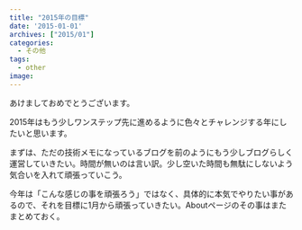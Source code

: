 ```yaml
---
title: "2015年の目標"
date: '2015-01-01'
archives: ["2015/01"]
categories:
  - その他
tags:
  - other
image:
---
```

あけましておめでとうございます。

<!--more-->

2015年はもう少しワンステップ先に進めるように色々とチャレンジする年にしたいと思います。

まずは、ただの技術メモになっているブログを前のようにもう少しブログらしく運営していきたい。時間が無いのは言い訳。少し空いた時間も無駄にしないよう気合いを入れて頑張っていこう。

今年は「こんな感じの事を頑張ろう」ではなく、具体的に本気でやりたい事があるので、それを目標に1月から頑張っていきたい。Aboutページのその事はまたまとめておく。